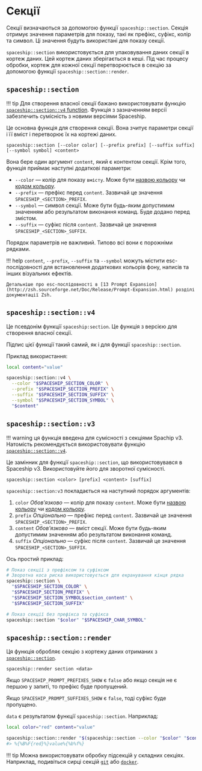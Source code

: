 # Секції

Секції визначаються за допомогою функції `spaceship::section`. Секція отримує значення параметрів для показу, такі як префікс, суфікс, колір та символ. Ці значення будуть використані для показу секції.

`spaceship::section` використовується для упаковування даних секції в кортеж даних. Цей кортеж даних зберігається в кеші. Під час процесу обробки, кортеж для кожної секції перетворюється в секцію за допомогою функції `spaceship::section::render`.

## `spaceship::section`

!!! tip
    Для створення власної секції бажано використовувати функцію [`spaceship::section::v4` function](#spaceshipsectionv4). Функція з зазначенням версії забезпечить сумісність з новими версіями Spaceship.

Це основна функція для створення секції. Вона зчитує параметри секції і її вміст і перетворює їх на кортежі даних.

``` title="Signature"
spaceship::section [--color color] [--prefix prefix] [--suffix suffix] [--symbol symbol] <content>
```

Вона бере один аргумент `content`, який є контентом секції. Крім того, функція приймає наступні додаткові параметри:

* `--color` — колір для показу `вмісту`. Може бути [назвою кольору](https://wiki.archlinux.org/index.php/zsh#Colors) чи [кодом кольору](https://upload.wikimedia.org/wikipedia/commons/1/15/Xterm_256color_chart.svg).
* `--prefix` — префікс перед `content`. Зазвичай це значення `SPACESHIP_<SECTION>_PREFIX`.
* `--symbol` — символ секції. Може бути будь-яким допустимим значенням або результатом виконання команд. Буде додано перед змістом.
* `--suffix` — суфікс після `content`. Зазвичай це значення `SPACESHIP_<SECTION>_SUFFIX`.

Порядок параметрів не важливий. Типово всі вони є порожніми рядками.

!!! help
   `content`, `--prefix`, `--suffix` та `--symbol` можуть містити esc-послідовності для встановлення додаткових кольорів фону, написів та інших візуальних ефектів.

    Детальніше про esc-послідовності в [13 Prompt Expansion](http://zsh.sourceforge.net/Doc/Release/Prompt-Expansion.html) розділі документації Zsh.

## `spaceship::section::v4`

Це псевдонім функції `spaceship:section`. Це функція з версією для створення власної секції.

Підпис цієї функції такий самий, як і для функції `spaceship::section`.

Приклад використання:

```zsh
local content="value"

spaceship::section::v4 \
  --color "$SPACESHIP_SECTION_COLOR" \
  --prefix "$SPACESHIP_SECTION_PREFIX" \
  --suffix "$SPACESHIP_SECTION_SUFFIX" \
  --symbol "$SPACESHIP_SECTION_SYMBOL" \
  "$content"
```

## `spaceship::section::v3`

!!! warning
    ця функція введена для сумісності з секціями Spachip v3. Натомість рекомендується використовувати функцію [`spaceship::section::v4`](#spaceshipsectionv4).

Це замінник для функції `spaceship::section`, що використовувався в Spaceship v3. Використовуйте його для зворотної сумісності.

``` title="Signature"
spaceship::section <color> [prefix] <content> [suffix]
```

`spaceship::section:v3` покладається на наступний порядок аргументів:

1. `color` _Обовʼязково_ — колір для показу `content`. Може бути [назвою кольору](https://wiki.archlinux.org/index.php/zsh#Colors) чи [кодом кольору](https://upload.wikimedia.org/wikipedia/commons/1/15/Xterm_256color_chart.svg).
2. `prefix` _Опціонально_ — префікс перед `content`. Зазвичай це значення `SPACESHIP_<SECTION>_PREFIX`.
3. `content` _Обовʼязково_ — вміст секції. Може бути будь-яким допустимим значенням або результатом виконання команд.
4. `suffix` _Опціонально_ — суфікс після `content`. Зазвичай це значення `SPACESHIP_<SECTION>_SUFFIX`.

Ось простий приклад:

```zsh
# Показ секції з префіксом та суфіксом
# Зворотна коса риска використовується для екранування кінця рядка
spaceship::section \
  "$SPACESHIP_SECTION_COLOR" \
  "$SPACESHIP_SECTION_PREFIX" \
  "$SPACESHIP_SECTION_SYMBOL$section_content" \
  "$SPACESHIP_SECTION_SUFFIX"

# Показ секції без префікса та суфікса
spaceship::section "$color" "$SPACESHIP_CHAR_SYMBOL"
```

## `spaceship::section::render`

Ця функція обробляє секцію з кортежу даних отриманих з [`spaceship::section`](#spaceshipsection).

``` title="Signature"
spaceship::render section <data>
```

Якщо `SPACESHIP_PROMPT_PREFIXES_SHOW` є `false` або якщо секція не є першою у запиті, то префікс буде пропущений.

Якщо `SPACESHIP_PROMPT_SUFFIXES_SHOW` є `false`, тоді суфікс буде пропущено.

`data` є результатом функції `spaceship::section`. Наприклад:

```zsh
local color="red" content="value"

spaceship::section::render "$(spaceship::section --color "$color" "$content")"
#> %{%B%F{red}%}value%{%b%f%}
```

!!! tip
    Можна використовувати обробку підсекцій у складних секціях. Наприклад, подивіться сирці секцій [`git`](https://github.com/spaceship-prompt/spaceship-prompt/blob/master/sections/git.zsh) або [`docker`](https://github.com/spaceship-prompt/spaceship-prompt/blob/master/sections/docker.zsh).
